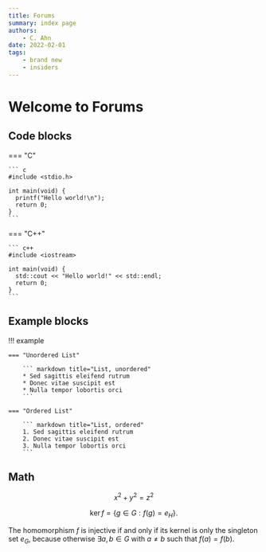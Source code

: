 ```yaml
---
title: Forums
summary: index page
authors:
    - C. Ahn
date: 2022-02-01
tags:
    - brand new
    - insiders
---
```


# Welcome to Forums

## Code blocks 

=== "C"

    ``` c
    #include <stdio.h>

    int main(void) {
      printf("Hello world!\n");
      return 0;
    }
    ```

=== "C++"

    ``` c++
    #include <iostream>

    int main(void) {
      std::cout << "Hello world!" << std::endl;
      return 0;
    }
    ```

## Example blocks 

!!! example

    === "Unordered List"

        ``` markdown title="List, unordered"
        * Sed sagittis eleifend rutrum
        * Donec vitae suscipit est
        * Nulla tempor lobortis orci
        ```

    === "Ordered List"

        ``` markdown title="List, ordered"
        1. Sed sagittis eleifend rutrum
        2. Donec vitae suscipit est
        3. Nulla tempor lobortis orci
        ```

## Math 

$$ 
x^2 + y^2 = z^2 
$$

$$
\operatorname{ker} f=\{g\in G:f(g)=e_{H}\}{\mbox{.}}
$$

The homomorphism $f$ is injective if and only if its kernel is only the 
singleton set $e_G$, because otherwise $\exists a,b\in G$ with $a\neq b$ such 
that $f(a)=f(b)$.
